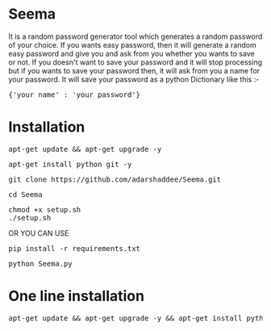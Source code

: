 # Seema
It is a random password generator tool which generates a random password of your choice. If you wants easy password, then it will generate a random easy password and give you and ask from you whether you wants to save or not. If you doesn't want to save your password and it will stop processing but if you wants to save your password then, it will ask from you a name for your password. It will save your password as a python Dictionary like this :-

<pre>
{'your name' : 'your password'}
</pre>

# Installation 

<pre>
apt-get update && apt-get upgrade -y 
</pre>

<pre>
apt-get install python git -y
</pre>

<pre>
git clone https://github.com/adarshaddee/Seema.git 
</pre>

<pre>
cd Seema
</pre>

<pre>
chmod +x setup.sh
./setup.sh
</pre>

OR YOU CAN USE

<pre>
pip install -r requirements.txt
</pre>

<pre>
python Seema.py
</pre>


# One line installation 

<pre>
apt-get update && apt-get upgrade -y && apt-get install python git -y && git clone https://github.com/adarshaddee/Seema.git
</pre>


